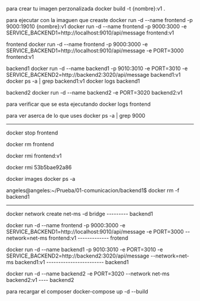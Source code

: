 para crear tu imagen perzonalizada
docker build -t {nombre}:v1 .

para ejecutar con la imaguen que creaste
docker run -d --name frontend -p 9000:19010 {nombre}:v1
docker run -d --name frontend -p 9000:3000 -e SERVICE_BACKEND1=http://localhost:9010/api/message frontend:v1

frontend
docker run -d --name frontend -p 9000:3000 -e SERVICE_BACKEND1=http://localhost:9010/api/message -e PORT=3000 frontend:v1

backend1
docker run -d --name backend1 -p 9010:3010 -e PORT=3010 -e SERVICE_BACKEND2=http://backend2:3020/api/message backend1:v1
 docker ps -a | grep backend1:v1
 docker logs backend1

backend2
docker run -d --name backend2 -e PORT=3020 backend2:v1

para verificar que se esta ejecutando
docker logs frontend

para ver aserca de lo que uses
docker ps -a | grep 9000


---
docker stop frontend

docker rm frontend


docker rmi frontend:v1


docker rmi 53b5bae92a86


docker images
docker ps -a


angeles@angeles:~/Prueba/01-comunicacion/backend1$ docker rm -f backend1



----------------------------------------------
docker network create net-ms -d bridge --------- backend1

docker run -d --name frontend -p 9000:3000 -e SERVICE_BACKEND1=http://localhost:9010/api/message -e PORT=3000 --network=net-ms frontend:v1   ------------- frotend


docker run -d --name backend1 -p 9010:3010 -e PORT=3010 -e SERVICE_BACKEND2=http://backend2:3020/api/message --network=net-ms backend1:v1 ------------------------ backend1


docker run -d --name backend2 -e PORT=3020 --network net-ms backend2:v1  ---- backend2



para recargar el composer
docker-compose up -d --build